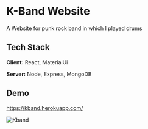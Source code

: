 
# K-Band Website

A Website for punk rock band in which I played drums 

## Tech Stack

**Client:** React, MaterialUi

**Server:** Node, Express, MongoDB

  
## Demo

https://kband.herokuapp.com/

![Kband](https://user-images.githubusercontent.com/65849475/124359851-03c4da80-dc27-11eb-9b60-487fe56e09a7.jpg)  

